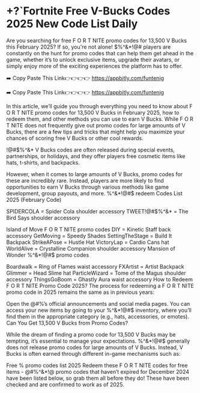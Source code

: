 # +?`Fortnite Free V-Bucks Codes 2025 New Code List Daily

Are you searching for free F O R T NITE promo codes for 13,500 V Bucks this February 2025? If so, you're not alone! $%^&*!@# players are constantly on the hunt for promo codes that can help them get ahead in the game, whether it’s to unlock exclusive items, upgrade their avatars, or simply enjoy more of the exciting experiences the platform has to offer.

➡️ Copy Paste This Link👉👉👉👉 https://appbitly.com/funtenig

➡️ Copy Paste This Link👉👉👉👉 https://appbitly.com/funtenig

In this article, we’ll guide you through everything you need to know about F O R T NITE promo codes for 13,500 V Bucks in February 2025, how to redeem them, and other methods you can use to earn V Bucks. While F O R T NITE does not frequently give out promo codes for large amounts of V Bucks, there are a few tips and tricks that might help you maximize your chances of scoring free V Bucks or other cool rewards.

!@#$%^&* V Bucks codes are often released during special events, partnerships, or holidays, and they offer players free cosmetic items like hats, t-shirts, and backpacks.

However, when it comes to large amounts of V Bucks, promo codes for these are incredibly rare. Instead, players are more likely to find opportunities to earn V Bucks through various methods like game development, group payouts, and more. %^&*!@#$ redeem Codes List 2025 (February Code)

SPIDERCOLA = Spider Cola shoulder accessory TWEET!@#$%^&* = The Bird Says shoulder accessory

Island of Move F O R T NITE promo codes DIY = Kinetic Staff back accessory GetMoving = Speedy Shades SettingTheStage = Build It Backpack StrikeAPose = Hustle Hat VictoryLap = Cardio Cans hat WorldAlive = Crystalline Companion shoulder accessory Mansion of Wonder %^&*!@#$ promo codes

Boardwalk = Ring of Flames waist accessory FXArtist = Artist Backpack Glimmer = Head Slime hat ParticleWizard = Tome of the Magus shoulder accessory ThingsGoBoom = Ghastly Aura waist accessory How to Redeem F O R T NITE Promo Code 2025? The process for redeeming a F O R T NITE promo code in 2025 remains the same as in previous years:

Open the @#$%^&*! Promo Code Redemption Page: Visit the official redemption page at . Enter the Code: Input the promo code into the text box. Press Redeem: Click on the “Redeem” button to activate the code. Receive Your Reward: If the promo code is valid, you will receive your reward, which you can check in your inventory. Make sure to keep up with current and active codes for 2025 by following ^&*!@#$%’s official announcements and social media pages. You can access your new items by going to your %^&*!@#$ inventory, where you’ll find them in the appropriate category (e.g., hats, accessories, or emotes). Can You Get 13,500 V Bucks from Promo Codes?

While the dream of finding a promo code for 13,500 V Bucks may be tempting, it’s essential to manage your expectations. %^&*!@#$ generally does not release promo codes for large amounts of V Bucks. Instead, V Bucks is often earned through different in-game mechanisms such as:

Free $%^&*!@# V Bucks Codes Free List 2025 ^&*!@#$% promo codes list 2025 Redeem these F O R T NITE codes for free items - @#$%^&*! V Bucks Generator Method No Human Verification 2025 . All #$%^&*!@ promo codes that haven’t expired for December 2024 have been listed below, so grab them all before they do! These have been checked and are confirmed to work as of 2025.

